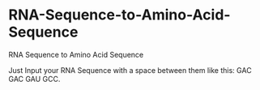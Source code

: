# RNA-Sequence-to-Amino-Acid-Sequence
RNA Sequence to Amino Acid Sequence

Just Input your RNA Sequence with a space between them like this: GAC GAC GAU GCC.
